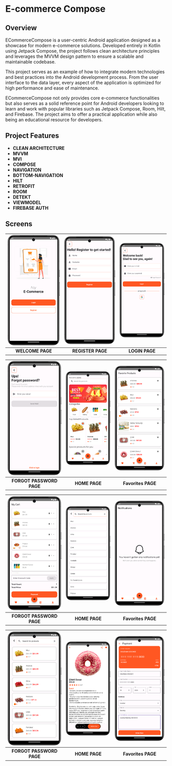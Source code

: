 # E-commerce Compose

## Overview
ECommerceCompose is a user-centric Android application designed as a showcase for modern e-commerce solutions. Developed entirely in Kotlin using Jetpack Compose, the project follows clean architecture principles and leverages the MVVM design pattern to ensure a scalable and maintainable codebase.

This project serves as an example of how to integrate modern technologies and best practices into the Android development process. From the user interface to the data layer, every aspect of the application is optimized for high performance and ease of maintenance.

ECommerceCompose not only provides core e-commerce functionalities but also serves as a solid reference point for Android developers looking to learn and work with popular libraries such as Jetpack Compose, Room, Hilt, and Firebase. The project aims to offer a practical application while also being an educational resource for developers.

## Project Features
- **CLEAN ARCHITECTURE**
- **MVVM** 
- **MVI**
- **COMPOSE**
- **NAVIGATION**
- **BOTTOM-NAVIGATION** 
- **HILT** 
- **RETROFIT**
- **ROOM**
- **DETEKT**
- **VIEWMODEL**
- **FIREBASE AUTH**
  

## Screens

| ![Screen1](screenshot/welcome.png)          | ![Screen2](screenshot/register.png)         | ![Screen3](screenshot/login.png)            |
|:-------------------------------------------:|:-------------------------------------------:|:-------------------------------------------:|
|           **WELCOME PAGE**                  |   **REGISTER PAGE**                         |    **LOGIN PAGE**                           |

| ![Screen4](screenshot/forgot_password.png)  | ![Screen5](screenshot/home.png)             | ![Screen6](screenshot/favorite.png)         |
|:-------------------------------------------:|:-------------------------------------------:|:-------------------------------------------:|
|           **FORGOT PASSWORD PAGE**          |   **HOME PAGE**                             |    **Favorites PAGE**                       |

| ![Screen7](screenshot/cart.png)             | ![Screen8](screenshot/search.png)           | ![Screen9](screenshot/notifications.png)    |
|:-------------------------------------------:|:-------------------------------------------:|:-------------------------------------------:|
| **FORGOT PASSWORD PAGE**                    |   **HOME PAGE**                             |      **Favorites PAGE**                     |

| ![Screen10](screenshot/category.png)        | ![Scree11](screenshot/detail.png)           | ![Screen12](screenshot/payment.png)         |
|:-------------------------------------------:|:-------------------------------------------:|:-------------------------------------------:|
| **FORGOT PASSWORD PAGE**                    |   **HOME PAGE**                             |       **Favorites PAGE**                    |

